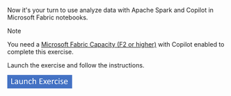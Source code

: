 Now it's your turn to use analyze data with Apache Spark and Copilot in Microsoft Fabric notebooks.

> [!NOTE]
> You need a [Microsoft Fabric Capacity (F2 or higher)](/fabric/fundamentals/copilot-enable-fabric) with Copilot enabled to complete this exercise.

Launch the exercise and follow the instructions.

[![Button to launch exercise.](../media/launch-exercise.png)](https://go.microsoft.com/fwlink/?linkid=2331884)